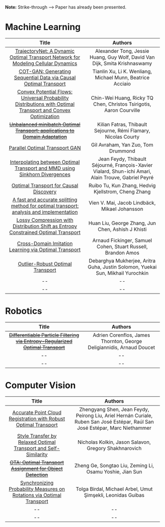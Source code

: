 **Note:** Strike-through --> Paper has already been presented.

# Machine Learning
|                                                                       Title                                                                        |                                               Authors                                                |
|:--------------------------------------------------------------------------------------------------------------------------------------------------:|:----------------------------------------------------------------------------------------------------:|
|        [TrajectoryNet: A Dynamic Optimal Transport Network for Modeling Cellular Dynamics](http://proceedings.mlr.press/v119/tong20a.html)         |              Alexander Tong, Jessie Huang, Guy Wolf, David Van Dijk, Smita Krishnaswamy              |
|                      [COT-GAN: Generating Sequential Data via Causal Optimal Transport](https://arxiv.org/pdf/2006.08571.pdf)                      |                      Tianlin Xu, Li K. Wenliang, Michael Munn, Beatrice Acciaio                      |
| [Convex Potential Flows: Universal Probability Distributions with Optimal Transport and Convex Optimization](https://arxiv.org/pdf/2012.05942.pdf) |                 Chin-Wei Huang, Ricky TQ Chen, Christos Tsirigotis, Aaron Courville                  |
|         [~~Unbalanced minibatch Optimal Transport; applications to Domain Adaptation~~](http://proceedings.mlr.press/v139/fatras21a.html)          |                    Kilian Fatras, Thibault Sejourne, Rémi Flamary, Nicolas Courty                    |
| [Parallel Optimal Transport GAN](https://openaccess.thecvf.com/content_CVPR_2019/html/Avraham_Parallel_Optimal_Transport_GAN_CVPR_2019_paper.html) |                                  Gil Avraham, Yan Zuo, Tom Drummond                                  |
|              [Interpolating between Optimal Transport and MMD using Sinkhorn Divergences](http://proceedings.mlr.press/v89/feydy19a)               | Jean Feydy, Thibault Séjourné, François-Xavier Vialard, Shun-ichi Amari, Alain Trouve, Gabriel Peyré |
| [Optimal Transport for Causal Discovery](https://openreview.net/pdf?id=qwBK94cP1y)                                                      | Ruibo Tu, Kun Zhang, Hedvig Kjellstrom, Cheng Zhang |
 [A fast and accurate splitting method for optimal transport: analysis and implementation](https://openreview.net/pdf?id=fCSq8yrDkc)  |        Vien V. Mai, Jacob Lindbäck, Mikael Johansson |
|[Lossy Compression with Distribution Shift as Entropy Constrained Optimal Transport](https://openreview.net/pdf?id=BRFWxcZfAdC) | Huan Liu, George Zhang, Jun Chen, Ashish J Khisti   |
|[Cross-Domain Imitation Learning via Optimal Transport](https://openreview.net/pdf?id=xP3cPq2hQC)     |    Arnaud Fickinger, Samuel Cohen, Stuart Russell, Brandon Amos    |
| [Outlier-Robust Optimal Transport](http://proceedings.mlr.press/v139/mukherjee21a.html) | Debarghya Mukherjee, Aritra Guha, Justin Solomon, Yuekai Sun,  Mikhail Yurochkin|
| -- | -- |
| -- | -- |

# Robotics
|                                                                       Title                                                                        |                                                            Authors                                                            |
|:--------------------------------------------------------------------------------------------------------------------------------------------------:|:-----------------------------------------------------------------------------------------------------------------------------:|
|   [~~Differentiable Particle Filtering via Entropy-Regularized Optimal Transport~~](http://proceedings.mlr.press/v139/corenflos21a/corenflos21a.pdf)   |                             Adrien Corenflos, James Thornton, George Deligiannidis, Arnaud Doucet                             |
|                                                                         --                                                                         |                                                              --                                                               |
|                                                                         --                                                                         |                                                              --                                                               |

# Computer Vision
|                                                                                                        Title                                                                                                        |                                                            Authors                                                            |
|:-------------------------------------------------------------------------------------------------------------------------------------------------------------------------------------------------------------------:|:-----------------------------------------------------------------------------------------------------------------------------:|
|                                                      [Accurate Point Cloud Registration with Robust Optimal Transport](https://arxiv.org/pdf/2111.00648v1.pdf)                                                      | Zhengyang Shen, Jean Feydy, Peirong Liu, Ariel Hernán Curiale, Ruben San José Estépar, Raúl San José Estépar, Marc Niethammer |
| [Style Transfer by Relaxed Optimal Transport and Self-Similarity](https://openaccess.thecvf.com/content_CVPR_2019/html/Kolkin_Style_Transfer_by_Relaxed_Optimal_Transport_and_Self-Similarity_CVPR_2019_paper.html) |                                     Nicholas Kolkin, Jason Salavon, Gregory Shakhnarovich                                     |
|             [~~OTA: Optimal Transport Assignment for Object Detection~~](https://openaccess.thecvf.com/content/CVPR2021/html/Ge_OTA_Optimal_Transport_Assignment_for_Object_Detection_CVPR_2021_paper.html)                                   |                                                              Zheng Ge, Songtao Liu, Zeming Li, Osamu Yoshie, Jian Sun                                                               |
  |                                                                                                         [Synchronizing Probability Measures on Rotations via Optimal Transport](https://openaccess.thecvf.com/content_CVPR_2020/papers/Birdal_Synchronizing_Probability_Measures_on_Rotations_via_Optimal_Transport_CVPR_2020_paper.pdf)                                                                                                          |                                                              Tolga Birdal, Michael Arbel, Umut Şimşekli, Leonidas Guibas|
|--|--|
|--|--|

